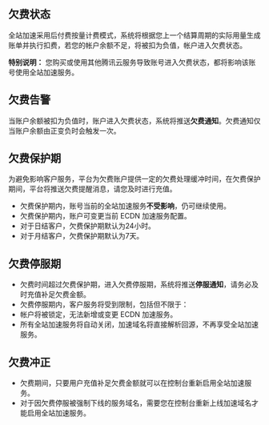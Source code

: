

## 欠费状态
全站加速采用后付费按量计费模式，系统将根据您上一个结算周期的实际用量生成账单并执行扣费，若您的帐户余额不足，将被扣为负值，帐户进入欠费状态。

**特别说明：**
您购买或使用其他腾讯云服务导致账号进入欠费状态，都将影响该账号使用全站加速服务。

## 欠费告警
当账户余额被扣为负值时，账户进入欠费状态，系统将推送**欠费通知**。欠费通知仅当账户余额由正变负时会触发一次。

## 欠费保护期
为避免影响客户服务，平台为欠费账户提供一定的欠费处理缓冲时间，在欠费保护期间，平台将推送欠费提醒消息，请您及时进行充值。

- 欠费保护期内，账号当前的全站加速服务**不受影响**，仍可继续使用。
- 欠费保护期内，账户可变更当前 ECDN 加速服务配置。
- 对于日结客户，欠费保护期默认为24小时。
- 对于月结客户，欠费保护期默认为7天。

## 欠费停服期
- 欠费时间超过欠费保护期，进入欠费停服期，系统将推送**停服通知**，请务必及时充值补足欠费金额。
- 欠费停服期内，客户服务将受到限制，包括但不限于：
 - 帐户将被锁定，无法新增或变更 ECDN 加速服务。
 - 所有全站加速服务将自动关闭，加速域名将直接解析回源，不再享受全站加速服务。

## 欠费冲正
- 欠费期间，只要用户充值补足欠费金额就可以在控制台重新启用全站加速服务。   
- 对于因欠费停服被强制下线的服务域名，需要您在控制台重新上线加速域名才能启用全站加速服务。

